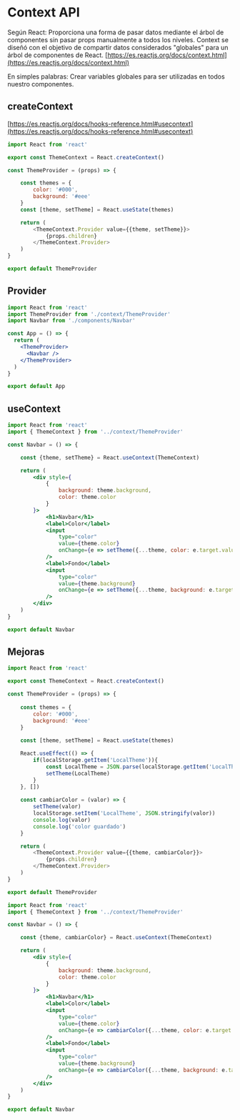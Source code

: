 # Context API
Según React: Proporciona una forma de pasar datos mediante el árbol de componentes sin pasar props manualmente a todos los niveles. Context se diseñó con el objetivo de compartir datos considerados "globales" para un árbol de componentes de React. [https://es.reactjs.org/docs/context.html](https://es.reactjs.org/docs/context.html)

En simples palabras: Crear variables globales para ser utilizadas en todos nuestro componentes.

## createContext
[https://es.reactjs.org/docs/hooks-reference.html#usecontext](https://es.reactjs.org/docs/hooks-reference.html#usecontext)
```js
import React from 'react'

export const ThemeContext = React.createContext()

const ThemeProvider = (props) => {

    const themes = {
        color: '#000',
        background: '#eee'
    }
    const [theme, setTheme] = React.useState(themes)

    return (
        <ThemeContext.Provider value={{theme, setTheme}}>
            {props.children}
        </ThemeContext.Provider>
    )
}

export default ThemeProvider
```

## Provider
```jsx
import React from 'react'
import ThemeProvider from './context/ThemeProvider'
import Navbar from './components/Navbar'

const App = () => {
  return (
    <ThemeProvider>
      <Navbar />
    </ThemeProvider>
  )
}

export default App
```

## useContext
```jsx
import React from 'react'
import { ThemeContext } from '../context/ThemeProvider'

const Navbar = () => {

    const {theme, setTheme} = React.useContext(ThemeContext)

    return (
        <div style={
            {
                background: theme.background, 
                color: theme.color
            }
        }>
            <h1>Navbar</h1>
            <label>Color</label>
            <input 
                type="color" 
                value={theme.color}
                onChange={e => setTheme({...theme, color: e.target.value})}
            />
            <label>Fondo</label>
            <input 
                type="color"
                value={theme.background}
                onChange={e => setTheme({...theme, background: e.target.value})}
            />
        </div>
    )
}

export default Navbar
```

## Mejoras
```js
import React from 'react'

export const ThemeContext = React.createContext()

const ThemeProvider = (props) => {
  
    const themes = {
        color: '#000',
        background: '#eee'
    }
    
    const [theme, setTheme] = React.useState(themes)

    React.useEffect(() => {
        if(localStorage.getItem('LocalTheme')){
            const LocalTheme = JSON.parse(localStorage.getItem('LocalTheme'))
            setTheme(LocalTheme)
        }
    }, [])
    
    const cambiarColor = (valor) => {
        setTheme(valor)
        localStorage.setItem('LocalTheme', JSON.stringify(valor))
        console.log(valor)
        console.log('color guardado')
    }

    return (
        <ThemeContext.Provider value={{theme, cambiarColor}}>
            {props.children}
        </ThemeContext.Provider>
    )
}

export default ThemeProvider
```

```jsx
import React from 'react'
import { ThemeContext } from '../context/ThemeProvider'

const Navbar = () => {

    const {theme, cambiarColor} = React.useContext(ThemeContext)

    return (
        <div style={
            {
                background: theme.background, 
                color: theme.color
            }
        }>
            <h1>Navbar</h1>
            <label>Color</label>
            <input 
                type="color" 
                value={theme.color}
                onChange={e => cambiarColor({...theme, color: e.target.value})}
            />
            <label>Fondo</label>
            <input 
                type="color"
                value={theme.background}
                onChange={e => cambiarColor({...theme, background: e.target.value})}
            />
        </div>
    )
}

export default Navbar
```